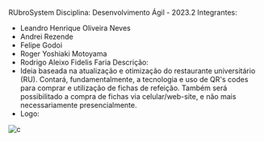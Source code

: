 RUbroSystem
Disciplina: Desenvolvimento Ágil - 2023.2
Integrantes:
- Leandro Henrique Oliveira Neves
- Andrei Rezende
- Felipe Godoi
- Roger Yoshiaki Motoyama
- Rodrigo Aleixo Fidelis Faria
Descrição:
- Ideia baseada na atualização e otimização do restaurante universitário (RU). Contará, fundamentalmente, a tecnologia e uso de QR's codes para comprar e utilização de fichas de refeição. Também será possibilitado a compra de fichas via celular/web-site, e não mais necessariamente presencialmente.
- Logo:


![c](https://github.com/xLarsMc/RUbroSystem-RUbS-2023.2/assets/110359031/2eaeb331-58e9-4e69-846e-f8fc07e54051)
